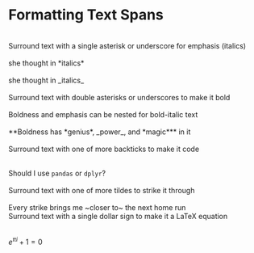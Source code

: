 # Formatting Text Spans<br>
<br>
Surround text with a single asterisk or underscore for emphasis (italics)<br>
<br>
she thought in *italics*<br>
<br>
she thought in _italics_<br>
<br>
Surround text with double asterisks or underscores to make it bold<br>
<br>
Boldness and emphasis can be nested for bold-italic text<br>
<br>
**Boldness has *genius*, _power_, and *magic*** in it<br>
<br>
Surround text with one of more backticks to make it code<br>
<br>

Should I use `pandas` or `dplyr`?<br>
<br>
Surround text with one of more tildes to strike it through<br>
<br>
Every strike brings me ~closer to~ the next home run<br>
Surround text with a single dollar sign to make it a LaTeX equation<br>
<br>

$e^{\pi i} + 1 = 0$<br>
<br>
